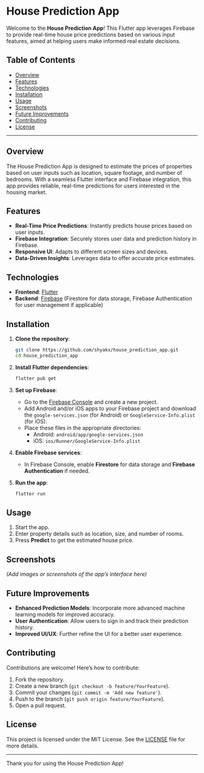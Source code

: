 # House Prediction App

Welcome to the **House Prediction App**! This Flutter app leverages Firebase to provide real-time house price predictions based on various input features, aimed at helping users make informed real estate decisions.

## Table of Contents

- [Overview](#overview)
- [Features](#features)
- [Technologies](#technologies)
- [Installation](#installation)
- [Usage](#usage)
- [Screenshots](#screenshots)
- [Future Improvements](#future-improvements)
- [Contributing](#contributing)
- [License](#license)

---

## Overview

The House Prediction App is designed to estimate the prices of properties based on user inputs such as location, square footage, and number of bedrooms. With a seamless Flutter interface and Firebase integration, this app provides reliable, real-time predictions for users interested in the housing market.

## Features

- **Real-Time Price Predictions**: Instantly predicts house prices based on user inputs.
- **Firebase Integration**: Securely stores user data and prediction history in Firebase.
- **Responsive UI**: Adapts to different screen sizes and devices.
- **Data-Driven Insights**: Leverages data to offer accurate price estimates.

## Technologies

- **Frontend**: [Flutter](https://flutter.dev/)
- **Backend**: [Firebase](https://firebase.google.com/) (Firestore for data storage, Firebase Authentication for user management if applicable)

## Installation

1. **Clone the repository**:
    ```bash
    git clone https://github.com/shyakx/house_prediction_app.git
    cd house_prediction_app
    ```

2. **Install Flutter dependencies**:
    ```bash
    flutter pub get
    ```

3. **Set up Firebase**:
   - Go to the [Firebase Console](https://console.firebase.google.com/) and create a new project.
   - Add Android and/or iOS apps to your Firebase project and download the `google-services.json` (for Android) or `GoogleService-Info.plist` (for iOS).
   - Place these files in the appropriate directories:
     - Android: `android/app/google-services.json`
     - iOS: `ios/Runner/GoogleService-Info.plist`

4. **Enable Firebase services**:
   - In Firebase Console, enable **Firestore** for data storage and **Firebase Authentication** if needed.

5. **Run the app**:
    ```bash
    flutter run
    ```

## Usage

1. Start the app.
2. Enter property details such as location, size, and number of rooms.
3. Press **Predict** to get the estimated house price.

## Screenshots

*(Add images or screenshots of the app’s interface here)*

## Future Improvements

- **Enhanced Prediction Models**: Incorporate more advanced machine learning models for improved accuracy.
- **User Authentication**: Allow users to sign in and track their prediction history.
- **Improved UI/UX**: Further refine the UI for a better user experience.

## Contributing

Contributions are welcome! Here’s how to contribute:

1. Fork the repository.
2. Create a new branch (`git checkout -b feature/YourFeature`).
3. Commit your changes (`git commit -m 'Add new feature'`).
4. Push to the branch (`git push origin feature/YourFeature`).
5. Open a pull request.

## License

This project is licensed under the MIT License. See the [LICENSE](LICENSE) file for more details.

---

Thank you for using the House Prediction App!
